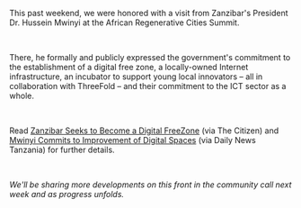 This past weekend, we were honored with a visit from Zanzibar's President Dr. Hussein Mwinyi at the African Regenerative Cities Summit.

<br/>

There, he formally and publicly expressed the government's commitment to the establishment of a digital free zone, a locally-owned Internet infrastructure, an incubator to support young local innovators – all in collaboration with ThreeFold – and their commitment to the ICT sector as a whole.

<br/>

Read [Zanzibar Seeks to Become a Digital FreeZone](https://www.thecitizen.co.tz/tanzania/zanzibar/zanzibar-seeks-to-become-digital-freezone--4316150) (via The Citizen) and [Mwinyi Commits to Improvement of Digital Spaces](https://dailynews.co.tz/mwinyi-commits-to-improvement-of-digital-spaces/) (via Daily News Tanzania) for further details.

<br/>

*We'll be sharing more developments on this front in the community call next week and as progress unfolds.*
